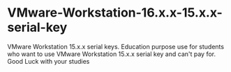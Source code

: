 # VMware-Workstation-16.x.x-15.x.x-serial-key
VMware Workstation 15.x.x serial keys. Education purpose use for students who want to use VMware Workstation 15.x.x serial key and can't pay for. Good Luck with your studies
